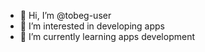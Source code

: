 - 👋 Hi, I’m @tobeg-user
- 👀 I’m interested in developing apps
- 🌱 I’m currently learning apps development
